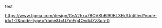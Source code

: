test

https://www.figma.com/design/GeA2hxu7BOVSbBl90BL3Ek/Untitled?node-id=1-2&node-type=frame&t=UZmEq4OvdclZz3on-0
